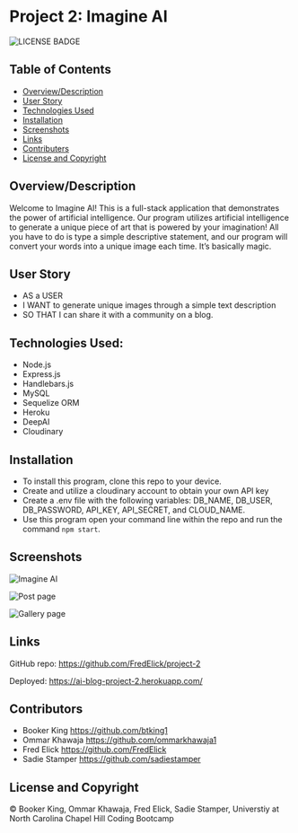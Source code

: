 # Project 2: Imagine AI

![LICENSE BADGE](https://img.shields.io/badge/license-MIT-brightgreen?style=for-the-badge)

## Table of Contents

* [Overview/Description](#oveview/description)
* [User Story](#user-story)
* [Technologies Used](#technologies-used)
* [Installation](#installation)
* [Screenshots](#screenshots)
* [Links](#links)
* [Contributers](#contributors)
* [License and Copyright](#license-and-copyright)

## Overview/Description

Welcome to Imagine AI! This is a full-stack application that demonstrates the power of artificial intelligence. Our program utilizes artificial intelligence to generate a unique piece of art that is powered by your imagination! All you have to do is type a simple descriptive statement, and our program will convert your words into a unique image each time. It’s basically magic.

## User Story

* AS a USER
* I WANT to generate unique images through a simple text description 
* SO THAT I can share it with a community on a blog.

## Technologies Used:

* Node.js
* Express.js
* Handlebars.js
* MySQL
* Sequelize ORM
* Heroku
* DeepAI
* Cloudinary

## Installation

* To install this program, clone this repo to your device.
* Create and utilize a cloudinary account to obtain your own API key
* Create a .env file with the following variables: DB_NAME, DB_USER, DB_PASSWORD, API_KEY, API_SECRET, and CLOUD_NAME.
* Use this program open your command line within the repo and run the command `npm start`.

## Screenshots

![Imagine AI](https://user-images.githubusercontent.com/79770445/182060279-468ec99b-9ea7-4222-ae97-cf6615670c84.jpg)

![Post page](https://user-images.githubusercontent.com/79770445/182060306-1740bb83-e5be-4d71-a254-0effaa2bef4f.jpg)

![Gallery page](https://user-images.githubusercontent.com/79770445/182060316-e4b7692c-a7ea-4d10-986d-27073e44f4be.jpg)

## Links

GitHub repo: https://github.com/FredElick/project-2

Deployed: https://ai-blog-project-2.herokuapp.com/

## Contributors
- Booker King https://github.com/btking1
- Ommar Khawaja https://github.com/ommarkhawaja1
- Fred Elick https://github.com/FredElick
- Sadie Stamper https://github.com/sadiestamper

## License and Copyright
© Booker King, Ommar Khawaja, Fred Elick, Sadie Stamper, Universtiy at North Carolina Chapel Hill Coding Bootcamp 

